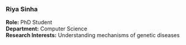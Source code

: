 ### Riya Sinha

**Role:** PhD Student  
**Department:** Computer Science  
**Research Interests:** Understanding mechanisms of genetic diseases
